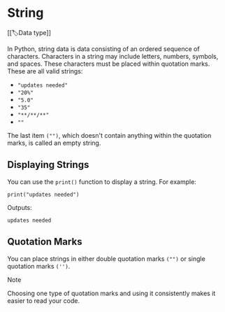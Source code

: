 
# String

[[🏷️Data type]]

In Python, string data is data consisting of an ordered sequence of characters. Characters in a string may include letters, numbers, symbols, and spaces. These characters must be placed within quotation marks. These are all valid strings:

- `"updates needed"`
- `"20%"`
- `"5.0"`
- `"35"`
- `"**/**/**"`
- `""`

The last item `("")`, which doesn't contain anything within the quotation marks, is called an empty string.

## Displaying Strings

You can use the `print()` function to display a string. For example: 

`print("updates needed")` 

Outputs:

`updates needed`

## Quotation Marks

You can place strings in either double quotation marks `("")` or single quotation marks `('')`.

> [!Note]
> Choosing one type of quotation marks and using it consistently makes it easier to read your code.